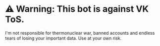 # ⚠️ Warning: This bot is against VK ToS.
I'm not responsible for thermonuclear war, banned accounts and endless tears of losing your important data. Use at your own risk.